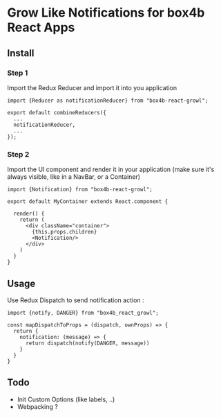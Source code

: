 Grow Like Notifications for box4b React Apps
============================================
Install
-------
### Step 1
Import the Redux Reducer and import it into you application

```
import {Reducer as notificationReducer} from "box4b-react-growl";

export default combineReducers({
  ...
  notificationReducer,
  ...
});

```

### Step 2
Import the UI component and render it in your application (make sure it's always visible, like in a NavBar, or a Container)

```
import {Notification} from "box4b-react-growl";

export default MyContainer extends React.component {

  render() {
    return (
      <div className="container">
        {this.props.children}
        <Notification/>
      </div>
    )
  }
}

```

Usage
-----

Use Redux Dispatch to send notification action :

```
import {notify, DANGER} from "box4b_react_growl";

const mapDispatchToProps = (dispatch, ownProps) => {
  return {
    notification: (message) => {
      return dispatch(notify(DANGER, message))
    }
  }
}

```

Todo
----

- Init Custom Options (like labels, ..)
- Webpacking ?
